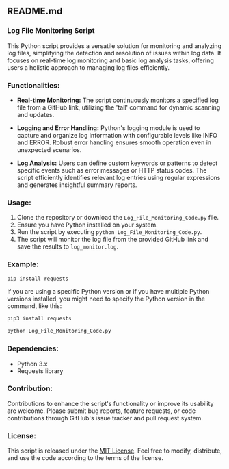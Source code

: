## README.md

###                                                                  Log File Monitoring Script

This Python script provides a versatile solution for monitoring and analyzing log files, simplifying the detection and resolution of issues within log data. It focuses on real-time log monitoring and basic log analysis tasks, offering users a holistic approach to managing log files efficiently.

### Functionalities:

- **Real-time Monitoring:** The script continuously monitors a specified log file from a GitHub link, utilizing the 'tail' command for dynamic scanning and updates.
  
- **Logging and Error Handling:** Python's logging module is used to capture and organize log information with configurable levels like INFO and ERROR. Robust error handling ensures smooth operation even in unexpected scenarios.
  
- **Log Analysis:** Users can define custom keywords or patterns to detect specific events such as error messages or HTTP status codes. The script efficiently identifies relevant log entries using regular expressions and generates insightful summary reports.

### Usage:

1. Clone the repository or download the `Log_File_Monitoring_Code.py` file.
2. Ensure you have Python installed on your system.
3. Run the script by executing `python Log_File_Monitoring_Code.py`.
4. The script will monitor the log file from the provided GitHub link and save the results to `log_monitor.log`.

### Example:
```bash
pip install requests
```

If you are using a specific Python version or if you have multiple Python versions installed, you might need to specify the Python version in the command, like this:
```bash
pip3 install requests
```


```python
python Log_File_Monitoring_Code.py
```

### Dependencies:

- Python 3.x
- Requests library

### Contribution:

Contributions to enhance the script's functionality or improve its usability are welcome. Please submit bug reports, feature requests, or code contributions through GitHub's issue tracker and pull request system.

### License:

This script is released under the [MIT License](https://opensource.org/licenses/MIT). Feel free to modify, distribute, and use the code according to the terms of the license.
